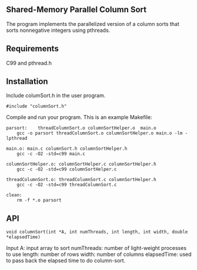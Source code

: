 ## Shared-Memory Parallel Column Sort
The program implements the parallelized version of a column sorts that sorts nonnegative integers using pthreads. 

## Requirements
C99 and pthread.h

## Installation
Include columSort.h in the user program.
```
#include "columnSort.h"
```
Compile and run your program. This is an example Makefile:
```
parsort:	threadColumnSort.o columnSortHelper.o  main.o
	gcc -o parsort threadColumnSort.o columnSortHelper.o main.o -lm -lpthread
	
main.o:	main.c columnSort.h columnSortHelper.h
	gcc -c -O2 -std=c99 main.c

columnSortHelper.o:	columnSortHelper.c columnSortHelper.h 
	gcc -c -O2 -std=c99 columnSortHelper.c

threadColumnSort.o:	threadColumnSort.c columnSortHelper.h
	gcc -c -O2 -std=c99 threadColumnSort.c

clean:
	rm -f *.o parsort
```

## API
```
void columnSort(int *A, int numThreads, int length, int width, double *elapsedTime)
```
Input
A: input array to sort
numThreads: number of light-weight processes to use
length: number of rows
width: number of columns
elapsedTime: used to pass back the elapsed time to do column-sort.
